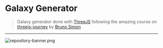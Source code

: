 # Galaxy Generator

> Galaxy generator done with [ThreeJS](https://threejs.org/) following the amazing course on [threejs-journey](https://threejs-journey.com/) by [Bruno Simon](https://bruno-simon.com/)

---

![repository-banner.png](https://res.cloudinary.com/alvarosaburido/image/upload/v1612193118/as-portfolio/Repo_Banner_kexozw.png)
